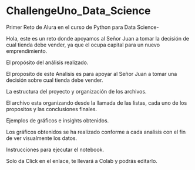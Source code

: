# ChallengeUno_Data_Science
Primer Reto de Alura en el curso de Python para Data Science-

Hola, este es un reto donde apoyamos al Señor Juan a tomar la decisión de cual tienda debe vender, ya que el ocupa capital para un nuevo emprendimiento.

El propósito del análisis realizado.

El proposito de este Analisis es para apoyar al Señor Juan a tomar una decisión sobre cual tienda debe vender.

La estructura del proyecto y organización de los archivos.

El archivo esta organizando desde la llamada de las listas, cada uno de los propositos y las conclusiones finales.

Ejemplos de gráficos e insights obtenidos.

Los gráficos obtenidos se ha realizado conforme a cada analisis con el fin de ver visualmente los datos.

Instrucciones para ejecutar el notebook.

Solo da Click en el enlace, te llevará a Colab y podrás editarlo.
